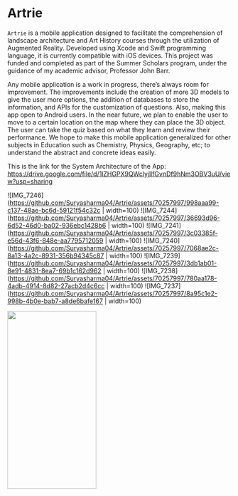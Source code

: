 # Artrie

`Artrie` is a mobile application designed to facilitate the comprehension of landscape architecture and Art History courses through the utilization of Augmented Reality. Developed using Xcode and Swift programming language, it is currently compatible with iOS devices. This project was funded and completed as part of the Summer Scholars program, under the guidance of my academic advisor, Professor John Barr.


Any mobile application is a work in progress, there’s always room for improvement. The improvements include the creation of more 3D models to give the user more options, the addition of databases to store the information, and APIs for the customization of questions. Also, making this app open to Android users. In the near future, we plan to enable the user to move to a certain location on the map where they can place the 3D object. The user can take the quiz based on what they learn and review their performance. We hope to make this mobile application generalized for other subjects in Education such as Chemistry, Physics, Geography, etc; to understand the abstract and concrete ideas easily.​

This is the link for the System Architecture of the App: https://drive.google.com/file/d/1lZHGPX9QWclyjllfGvnDf9hNm3OBV3uU/view?usp=sharing

![IMG_7246](https://github.com/Suryasharma04/Artrie/assets/70257997/998aaa99-c137-48ae-bc6d-59121f54c32c | width=100)
![IMG_7244](https://github.com/Suryasharma04/Artrie/assets/70257997/36693d96-6d52-46d0-ba02-936ebc1428b6 | width=100)
![IMG_7241](https://github.com/Suryasharma04/Artrie/assets/70257997/3c03385f-e56d-43f6-848e-aa7795712059 | width=100)
![IMG_7240](https://github.com/Suryasharma04/Artrie/assets/70257997/7068ae2c-8a13-4a2c-8931-356b94345c87 | width=100)
![IMG_7239](https://github.com/Suryasharma04/Artrie/assets/70257997/3db1ab01-8e91-4831-8ea7-69b1c162d962 | width=100)
![IMG_7238](https://github.com/Suryasharma04/Artrie/assets/70257997/780aa178-4adb-4914-8d82-27acb2d4c6cc | width=100)
![IMG_7237](https://github.com/Suryasharma04/Artrie/assets/70257997/8a95c1e2-998b-4b0e-bab7-a8de6bafe167 | width=100)


<img src= "https://github.com/Suryasharma04/Artrie/assets/70257997/998aaa99-c137-48ae-bc6d-59121f54c32c" width="200" height="400" />
